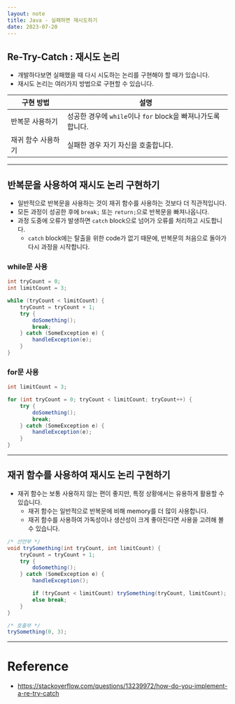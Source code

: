 ```yaml
---
layout: note
title: Java - 실패하면 재시도하기
date: 2023-07-20
---
```





## Re-Try-Catch : 재시도 논리

- 개발하다보면 실패했을 때 다시 시도하는 논리를 구현해야 할 때가 있습니다.
- 재시도 논리는 여러가지 방법으로 구현할 수 있습니다.

| 구현 방법 | 설명 |
| --- | --- |
| 반복문 사용하기 | 성공한 경우에 `while`이나 `for` block을 빠져나가도록 합니다. |
| 재귀 함수 사용하기 | 실패한 경우 자기 자신을 호출합니다. |




---




## 반복문을 사용하여 재시도 논리 구현하기

- 일반적으로 반복문을 사용하는 것이 재귀 함수를 사용하는 것보다 더 직관적입니다.
- 모든 과정이 성공한 후에 `break;` 또는 `return;`으로 반복문을 빠져나옵니다.
- 과정 도중에 오류가 발생하면 `catch` block으로 넘어가 오류를 처리하고 시도합니다.
    - `catch` block에는 탈출을 위한 code가 없기 때문에, 반복문의 처음으로 돌아가 다시 과정을 시작합니다.


### while문 사용

```java
int tryCount = 0;
int limitCount = 3;

while (tryCount < limitCount) {
    tryCount = tryCount + 1;
    try {
        doSomething();
        break;
    } catch (SomeException e) {
        handleException(e);
    }
}
```


### for문 사용

```java
int limitCount = 3;

for (int tryCount = 0; tryCount < limitCount; tryCount++) {
    try {
        doSomething();
        break;
    } catch (SomeException e) {
        handleException(e);
    }
}
```




---




## 재귀 함수를 사용하여 재시도 논리 구현하기

- 재귀 함수는 보통 사용하지 않는 편이 좋지만, 특정 상황에서는 유용하게 활용할 수 있습니다.
    - 재귀 함수는 일반적으로 반복문에 비해 memory를 더 많이 사용합니다.
    - 재귀 함수를 사용하여 가독성이나 생산성이 크게 좋아진다면 사용을 고려해 볼 수 있습니다.

```java
/* 선언부 */
void trySomething(int tryCount, int limitCount) {
    tryCount = tryCount + 1;
    try {
        doSomething();
    } catch (SomeException e) {
        handleException();

        if (tryCount < limitCount) trySomething(tryCount, limitCount);
        else break;
    }
}

/* 호출부 */
trySomething(0, 3);
```




---




# Reference

- <https://stackoverflow.com/questions/13239972/how-do-you-implement-a-re-try-catch>
